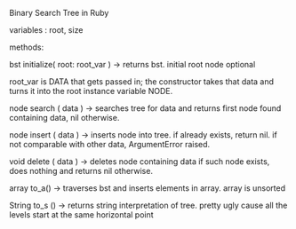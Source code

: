Binary Search Tree in Ruby


variables : root, size

methods:

bst initialize( root: root_var ) -> returns bst. initial root node optional

root_var is DATA that gets passed in; the constructor takes that data and turns it into the root instance variable NODE.

node search ( data ) -> searches tree for data and returns first node found containing data, nil otherwise.

node insert ( data ) -> inserts node into tree. if already exists, return nil. if not comparable with other data, ArgumentError raised.

void delete ( data ) -> deletes node containing data if such node exists, does nothing and returns nil otherwise.

array to_a() -> traverses bst and inserts elements in array. array is unsorted

String to_s () -> returns string interpretation of tree. pretty ugly cause all the levels start at the same horizontal point
